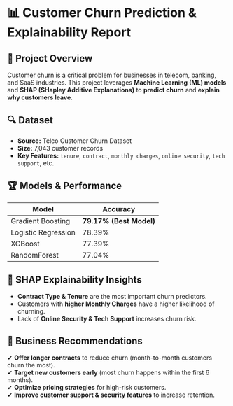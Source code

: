 # 📊 Customer Churn Prediction & Explainability Report

## 🚀 Project Overview
Customer churn is a critical problem for businesses in telecom, banking, and SaaS industries. This project leverages **Machine Learning (ML) models** and **SHAP (SHapley Additive Explanations)** to **predict churn** and **explain why customers leave**.

## 🔍 Dataset
- **Source:** Telco Customer Churn Dataset
- **Size:** 7,043 customer records
- **Key Features:** `tenure`, `contract`, `monthly charges`, `online security`, `tech support`, etc.

## 🏆 Models & Performance
| Model                | Accuracy |
|----------------------|----------|
| Gradient Boosting   | **79.17% (Best Model)** |
| Logistic Regression | 78.39%   |
| XGBoost             | 77.39%   |
| RandomForest        | 77.04%   |

## 🔬 SHAP Explainability Insights
- **Contract Type & Tenure** are the most important churn predictors.
- Customers with **higher Monthly Charges** have a higher likelihood of churning.
- Lack of **Online Security & Tech Support** increases churn risk.

## 🎯 Business Recommendations
✔ **Offer longer contracts** to reduce churn (month-to-month customers churn the most).  
✔ **Target new customers early** (most churn happens within the first 6 months).  
✔ **Optimize pricing strategies** for high-risk customers.  
✔ **Improve customer support & security features** to increase retention.  
